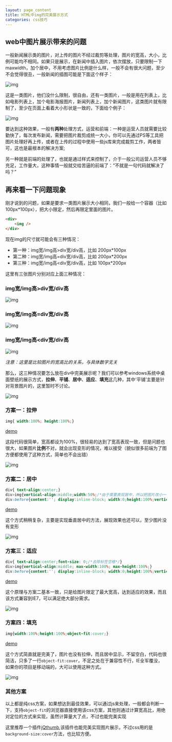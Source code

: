 ```yaml
---
layout: page_content
title: HTML中img的完美展示方式
categories: css技巧
---
```


## web中图片展示带来的问题

一般新闻展示类的图片，对上传的图片不经过裁剪等处理，图片的宽高，大小，比例可能均不相同。如果只是展示，在新闻中插入图片，依次摆放，只要限制一下maxwidth，加个居中，不用考虑图片比例是什么样，一般不会有很大问题，至少不会觉得很丑，一般新闻的插图可能是下面这个样子：

![img](http://chuantu.biz/t5/44/1481700710x3707329634.png)

这是一类图片，他们没什么限制，很自由，还有一类图片，一般是用在列表上，比如电影列表上，加个电影海报图片，新闻列表上，加个新闻图片，这类图片就有限制了，至少在页面上看着大小形状是一致的，下面给个例子：

![img](http://chuantu.biz/t5/44/1481701041x3707329634.png)

要达到这种效果，一般有**两种**处理方式，运营和前端：一种是运营人员就需要比较勤快了，每次发布新闻，需要把图片裁剪成统一大小，你可以先通过PS等工具把图片处理好再上传，或者在上传的过程中使用一些js库来完成裁剪工作，两者皆可，这也是最根本的解决方案;

另一种就是前端的处理了，也就是通过样式来控制了，介于一般公司运营人员不够充足，工作量大，这种事情一般就交给苦逼的前端了：“不就是一句代码就解决了吗？”

## 再来看一下问题现象

刚才说到的问题，如果是要求一类图片展示大小相同，我们一般给一个容器（比如100px*100px），把大小限定，然后再限定里面的图片。

```html
<div>
    <img />
</div>
```

现在img的尺寸就可能会有三种情况：
* 第一种：img宽/img高>div宽/div高，比如 200px*100px
* 第二种：img宽/img高=div宽/div高，比如 200px*200px
* 第三种：img宽/img高<div宽/div高，比如 100px*200px

这里有三张图片分别对应上面三种情况：

### img宽/img高>div宽/div高

![img](http://chuantu.biz/t5/44/1481704887x3707329634.jpg)

### img宽/img高=div宽/div高

![img](http://chuantu.biz/t5/44/1481705132x3707329634.jpg)

### img宽/img高<div宽/div高

![img](http://chuantu.biz/t5/44/1481705162x3707329634.jpg)

*注意：这里是比较图片的宽高比的关系，与具体数字无关*

那么，这三种情况要怎么放在div中完美展示呢？我们可以参考windows系统中桌面壁纸的展示方式，**拉伸**、**平铺**、**居中**、**适应**、**填充**这几种，其中‘平铺’主要是针对背景图片的，这里暂时不讨论。

![img](http://chuantu.biz/t5/44/1481703041x3707329634.png)

### 方案一：拉伸

```css
img{ width:100%; height:100%;}
```
[demo]({{site.baseurl}}/demo/2016-12-14/test01.html)

这段代码很简单，宽高都设为100%，很轻易的达到了宽高表现一致，但是问题也很大，如果图片**比例**不对，就会出现变形的情况，难以接受（貌似很多前端为了图方便都使用了这种方式，简单也不会出错）

![img](http://chuantu.biz/t5/44/1481705412x3707329634.png)

### 方案二：居中

```css
div{ text-align:center;}
div>img{vertical-align:middle;width:50%;/*由于需要表现居中，所以把图片改小一点*/}
div:before{content:''; display:inline-block; width:0;height:100%;vertical-align:middle;}
```

[demo]({{site.baseurl}}/demo/2016-12-14/test02.html)

这个方式稍稍复杂，主要是实现垂直居中的方法，展现效果也还可以，至少图片没有变形

![img](http://chuantu.biz/t5/44/1481706483x3707329634.png)

### 方案三：适应

```css
div{ text-align:center;font-size: 0;/*去除标签空格*/}
div>img{vertical-align:middle; max-width:100%; max-height:100%;}
div:before{content:''; display:inline-block; width:0;height:100%;vertical-align:middle;}
```

[demo]({{site.baseurl}}/demo/2016-12-14/test03.html)

这个原理与方案二基本一致，只是给图片限定了最大宽高，达到适应的效果，而且该方式兼容到IE7，可以满足绝大部分需求。

![img](http://chuantu.biz/t5/44/1481706980x3707329634.png)

### 方案四：填充

```css
img{width:100%;height:100%;object-fit:cover;}
```

[demo]({{site.baseurl}}/demo/2016-12-14/test04.html)

这个方式简直就是完美了，图片也没有拉伸，而且居中显示，不留空白，代码也很简洁，只多了一行`object-fit:cover`，不足之处在于兼容性不行，IE全军覆没，如果你的项目是移动端的，大可以使用这种方式。

![img](http://chuantu.biz/t5/44/1481707321x3707329634.png)

### 其他方案

以上都是纯css方案，如果想达到最佳效果，可以通过js来处理，一般都会判断一下，支持`object-fit`的浏览器直接使用该css方案，其他则通过计算宽高比，用绝对定位的方式来实现，虽然计算量大了点，不过也能完美实现

这里推荐一个插件[jQthumb](http://www.dowebok.com/124.html),该插件也能完美实现图片展示，不过css用的是`background-size:cover`方法，也比较方便。